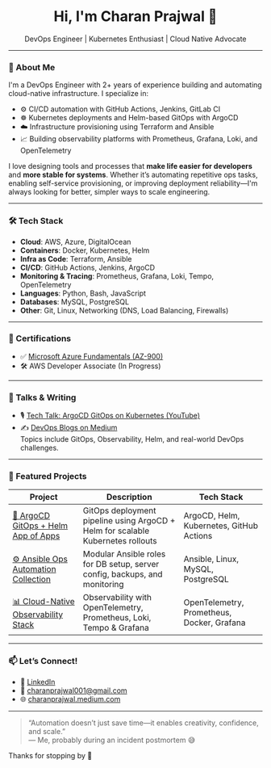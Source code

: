 <h1 align="center">Hi, I'm Charan Prajwal 👋</h1>
<p align="center">
  DevOps Engineer | Kubernetes Enthusiast | Cloud Native Advocate
</p>

---

### 🚀 About Me

I'm a DevOps Engineer with 2+ years of experience building and automating cloud-native infrastructure. I specialize in:

- ⚙️ CI/CD automation with GitHub Actions, Jenkins, GitLab CI
- ☸️ Kubernetes deployments and Helm-based GitOps with ArgoCD
- ☁️ Infrastructure provisioning using Terraform and Ansible
- 📈 Building observability platforms with Prometheus, Grafana, Loki, and OpenTelemetry

I love designing tools and processes that **make life easier for developers** and **more stable for systems**. Whether it’s automating repetitive ops tasks, enabling self-service provisioning, or improving deployment reliability—I'm always looking for better, simpler ways to scale engineering.

---

### 🛠 Tech Stack

- **Cloud**: AWS, Azure, DigitalOcean  
- **Containers**: Docker, Kubernetes, Helm  
- **Infra as Code**: Terraform, Ansible  
- **CI/CD**: GitHub Actions, Jenkins, ArgoCD  
- **Monitoring & Tracing**: Prometheus, Grafana, Loki, Tempo, OpenTelemetry  
- **Languages**: Python, Bash, JavaScript  
- **Databases**: MySQL, PostgreSQL  
- **Other**: Git, Linux, Networking (DNS, Load Balancing, Firewalls)

---

### 🧠 Certifications

- ✅ [Microsoft Azure Fundamentals (AZ-900)](https://learn.microsoft.com/en-gb/users/charanprajwal-8277/credentials/7a0af9054372f19f)  
- 🛠 AWS Developer Associate (In Progress)

---

### 📢 Talks & Writing

- 🎙️ [Tech Talk: ArgoCD GitOps on Kubernetes (YouTube)](https://youtu.be/qfa3comzEXU?si=ttDNbBkgGoiHXxuF)  
- ✍️ [DevOps Blogs on Medium](https://charanprajwal.medium.com/)  
  Topics include GitOps, Observability, Helm, and real-world DevOps challenges.

---

### 🧩 Featured Projects

| Project | Description | Tech Stack |
|--------|-------------|------------|
| [🧭 ArgoCD GitOps + Helm App of Apps](https://github.com/CHARANPRAJWAL/example-voting-app-argocd-k8s) | GitOps deployment pipeline using ArgoCD + Helm for scalable Kubernetes rollouts | ArgoCD, Helm, Kubernetes, GitHub Actions |
| [⚙️ Ansible Ops Automation Collection](https://github.com/CHARANPRAJWAL/ansible-ops-collection) | Modular Ansible roles for DB setup, server config, backups, and monitoring | Ansible, Linux, MySQL, PostgreSQL |
| [📊 Cloud-Native Observability Stack](https://github.com/CHARANPRAJWAL/otel-observability-stack) | Observability with OpenTelemetry, Prometheus, Loki, Tempo & Grafana | OpenTelemetry, Prometheus, Docker, Grafana |

---

### 📫 Let’s Connect!

- 🔗 [LinkedIn](https://linkedin.com/in/charan-prajwal001)  
- 📧 charanprajwal001@gmail.com  
- 🌐 [charanprajwal.medium.com](https://charanprajwal.medium.com)  

---

> “Automation doesn’t just save time—it enables creativity, confidence, and scale.”  
> — Me, probably during an incident postmortem 😅

Thanks for stopping by 👋
